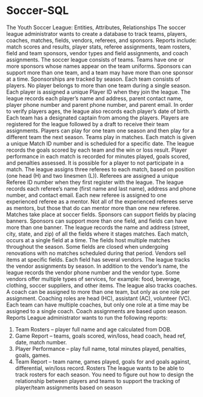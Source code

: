 # Soccer-SQL

The Youth Soccer League: Entities, Attributes, Relationships
The soccer league administrator wants to create a database to track teams, players, coaches,
matches, fields, vendors, referees, and sponsors.
Reports include: match scores and results, player stats, referee assignments, team rosters, field
and team sponsors, vendor types and field assignments, and coach assignments.
The soccer league consists of teams. Teams have one or more sponsors whose names appear on
the team uniforms. Sponsors can support more than one team, and a team may have more than
one sponsor at a time. Sponsorships are tracked by season.
Each team consists of players. No player belongs to more than one team during a single season.
Each player is assigned a unique Player ID when they join the league. The league records each
player’s name and address, parent contact name, player phone number and parent phone number,
and parent email. In order to verify players ages, the league also records each player’s date of
birth. Each team has a designated captain from among the players. Players are registered for the
league followed by a draft to receive their team assignments. Players can play for one team one
season and then play for a different team the next season.
Teams play in matches. Each match is given a unique Match ID number and is scheduled for a
specific date. The league records the goals scored by each team and the win or loss result.
Player performance in each match is recorded for minutes played, goals scored, and penalties
assessed. It is possible for a player to not participate in a match.
The league assigns three referees to each match, based on position (one head (H) and two
linesmen (L)). Referees are assigned a unique Referee ID number when they first register with
the league. The league records each referee’s name (first name and last name), address and
phone number, and contact email. Each new referee is assigned to one experienced referee as a
mentor. Not all of the experienced referees serve as mentors, but those that do can mentor more
than one new referee.
Matches take place at soccer fields. Sponsors can support fields by placing banners. Sponsors
can support more than one field, and fields can have more than one banner. The league records
the name and address (street, city, state, and zip) of all the fields where it stages matches. Each
match, occurs at a single field at a time. The fields host multiple matches throughout the season.
Some fields are closed when undergoing renovations with no matches scheduled during that
period.
Vendors sell items at specific fields. Each field has several vendors. The league tracks the
vendor assignments by season. In addition to the vendor’s name, the league records the vendor
phone number and the vendor type. Some vendors offer multiple types of services, for example:
food, beverage, clothing, soccer suppliers, and other items.
The league also tracks coaches. A coach can be assigned to more than one team, but only as one
role per assignment. Coaching roles are head (HC), assistant (AC), volunteer (VC). Each team
can have multiple coaches, but only one role at a time may be assigned to a single coach. Coach
assignments are based upon season.
Reports
League administrator wants to run the following reports:
1. Team Rosters – player full name and age calculated from DOB.
2. Game Report – teams, goals scored, win/loss, head coach, head ref, date, match number.
3. Player Performance – play full name, total minutes played, penalties, goals, games.
4. Team Report – team name, games played, goals for and goals against, differential, win/loss
record.
Rosters
The league wants to be able to track rosters for each season. You need to figure out how to
design the relationship between players and teams to support the tracking of player/team
assignments based on season
